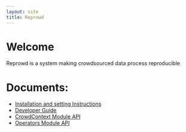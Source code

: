 ```yaml
---
layout: site
title: Reprowd
---
```


# Welcome

Reprowd is a system making crowdsourced data process reproducible


# Documents:

* [Installation and setting Instructions](install.html)
* [Developer Guide](dev_guide.html)
* [CrowdContext Module API](crowdcontext.html)
* [Operators Module API](operator.html)
